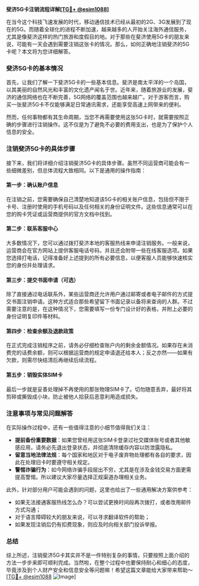 **斐济5G卡注销流程详解[[TG💪+ @esim1088](https://t.me/s/esim1088)]**

在当今这个科技飞速发展的时代，移动通信技术已经从最初的2G、3G发展到了现在的5G。而随着全球化的进程不断加速，越来越多的人开始关注海外通信服务，尤其是像斐济这样的热门旅游和度假目的地。对于那些在斐济使用5G卡的朋友来说，可能有一天会遇到需要注销这张卡的情况。那么，如何正确地注销斐济的5G卡呢？本文将为您详细解答。

### 斐济5G卡的基本情况

首先，让我们了解一下斐济5G卡的一些基本信息。斐济是南太平洋的一个岛国，以其美丽的自然风光和丰富的文化遗产闻名于世。近年来，随着旅游业的发展，斐济的通信网络也在不断完善，5G网络的覆盖范围也越来越广。对于游客而言，购买一张斐济5G卡不仅能够满足日常通讯需求，还能享受高速上网带来的便利。

然而，任何事物都有其生命周期，当您不再需要使用这张5G卡时，就需要按照正确的步骤进行注销操作。这不仅是为了避免不必要的费用支出，也是为了保护个人信息的安全。

### 注销斐济5G卡的具体步骤

接下来，我们将详细介绍注销斐济5G卡的具体步骤。虽然不同运营商可能会有一些细微差别，但总体流程大致相同。以下是通用的操作指南：

#### 第一步：确认账户信息
在注销之前，您需要确保自己清楚地知道该5G卡的相关账户信息，包括但不限于卡号、注册时使用的手机号码以及任何相关的身份证明文件。这些信息通常可以在您的购卡凭证或运营商提供的官方文档中找到。

#### 第二步：联系客服中心
大多数情况下，您可以通过拨打斐济本地的客服热线来申请注销服务。一般来说，运营商会在官方网站上提供客服电话号码，并且还会附带一些在线客服选项。如果您选择打电话，记得准备好上述提到的所有必要信息，以便客服人员能够快速核实您的身份并处理请求。

#### 第三步：提交书面申请（可选）
除了直接通过电话联系外，某些运营商还允许用户通过邮寄或者电子邮件的方式提交书面注销申请。这种方式适合那些希望留下书面记录以备将来查询的人群。不过需要注意的是，在这种情况下，您需要填写一份专门设计好的表格，并附上必要的身份证明复印件等材料。

#### 第四步：检查余额及退款政策
在正式完成注销程序之前，请务必仔细检查账户内的剩余金额情况。如果存在未消费完的话费余额，则可以根据运营商的规定申请退还给本人；反之亦然——如果有欠款，则需尽快结清后再继续后续流程。

#### 第五步：销毁实体SIM卡
最后一步就是妥善处理掉不再使用的那张物理SIM卡了。切勿随意丢弃，最好将其剪碎或撕毁成小块，防止被他人拾获后恶意利用造成损失。

### 注意事项与常见问题解答

在实际操作过程中，还有一些值得注意的小细节值得我们关注：

- **提前备份重要数据**：如果您曾经用这张SIM卡登录过社交媒体账号或者其他敏感应用，请务必先退出登录状态，并彻底清除缓存内容以防泄露隐私。
- **留意当地法律法规**：每个国家和地区对于电子废弃物处理都有各自的要求，因此在处理旧卡时要遵守相关规定。
- **警惕诈骗行为**：如今网络诈骗手段层出不穷，尤其是在涉及金钱交易方面更需提高警惕。所以建议大家尽量选择正规渠道办理相关业务。

此外，针对部分用户可能会遇到的问题，这里也给出了一些通用解决方案供参考：
- 如果无法接通客服热线怎么办？可以尝试更换时间段再次拨打，或者改用邮件方式沟通；
- 对于语言障碍较大的朋友来说，可以寻求翻译软件的帮助；
- 如果发现注销后仍有扣费现象，则应及时向相关部门投诉举报。

### 总结

综上所述，注销斐济5G卡其实并不是一件特别复杂的事情，只要按照上面介绍的方法一步步来即可顺利完成。当然啦，在整个过程中也要保持耐心和细心的态度，毕竟涉及到个人财产安全和信息安全等问题嘛！希望这篇文章能给大家带来帮助～[[TG💪+ @esim1088](https://t.me/s/esim1088) ![Image](https://i.postimg.cc/4NQfJmqS/Snipaste-2025-05-13-00-14-12.png)]